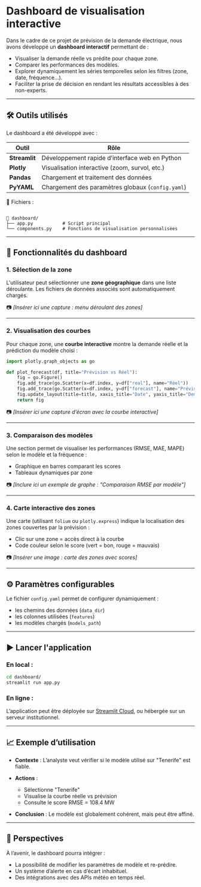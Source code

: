 # Dashboard de visualisation interactive

Dans le cadre de ce projet de prévision de la demande électrique, nous avons développé un **dashboard interactif** permettant de :

- Visualiser la demande réelle vs prédite pour chaque zone.
- Comparer les performances des modèles.
- Explorer dynamiquement les séries temporelles selon les filtres (zone, date, fréquence…).
- Faciliter la prise de décision en rendant les résultats accessibles à des non-experts.

---

## 🛠️ Outils utilisés

Le dashboard a été développé avec :

| Outil         | Rôle                                               |
|---------------|----------------------------------------------------|
| **Streamlit** | Développement rapide d’interface web en Python     |
| **Plotly**    | Visualisation interactive (zoom, survol, etc.)     |
| **Pandas**    | Chargement et traitement des données               |
| **PyYAML**    | Chargement des paramètres globaux (`config.yaml`)  |

📂 Fichiers :

```

📁 dashboard/
├── app.py           # Script principal
└── components.py    # Fonctions de visualisation personnalisées

```

---

## 🧩 Fonctionnalités du dashboard

### 1. Sélection de la zone

L'utilisateur peut sélectionner une **zone géographique** dans une liste déroulante. Les fichiers de données associés sont automatiquement chargés.

📷 *[Insérer ici une capture : menu déroulant des zones]*

---

### 2. Visualisation des courbes

Pour chaque zone, une **courbe interactive** montre la demande réelle et la prédiction du modèle choisi :

```python
import plotly.graph_objects as go

def plot_forecast(df, title="Prévision vs Réel"):
    fig = go.Figure()
    fig.add_trace(go.Scatter(x=df.index, y=df["real"], name="Réel"))
    fig.add_trace(go.Scatter(x=df.index, y=df["forecast"], name="Prévision"))
    fig.update_layout(title=title, xaxis_title="Date", yaxis_title="Demande (MW)")
    return fig
```

📷 *\[Insérer ici une capture d’écran avec la courbe interactive]*

---

### 3. Comparaison des modèles

Une section permet de visualiser les performances (RMSE, MAE, MAPE) selon le modèle et la fréquence :

* Graphique en barres comparant les scores
* Tableaux dynamiques par zone

📷 *\[Inclure ici un exemple de graphe : "Comparaison RMSE par modèle"]*

---

### 4. Carte interactive des zones

Une carte (utilisant `folium` ou `plotly.express`) indique la localisation des zones couvertes par la prévision :

* Clic sur une zone = accès direct à la courbe
* Code couleur selon le score (vert = bon, rouge = mauvais)

📷 *\[Insérer une image : carte des zones avec scores]*

---

## ⚙️ Paramètres configurables

Le fichier `config.yaml` permet de configurer dynamiquement :

* les chemins des données (`data_dir`)
* les colonnes utilisées (`features`)
* les modèles chargés (`models_path`)

---

## ▶️ Lancer l'application

### En local :

```bash
cd dashboard/
streamlit run app.py
```

### En ligne :

L’application peut être déployée sur [Streamlit Cloud](https://streamlit.io/cloud), ou hébergée sur un serveur institutionnel.

---

## 📈 Exemple d’utilisation

* **Contexte** : L’analyste veut vérifier si le modèle utilisé sur "Tenerife" est fiable.
* **Actions** :

  * Sélectionne "Tenerife"
  * Visualise la courbe réelle vs prévision
  * Consulte le score RMSE = 108.4 MW
* **Conclusion** : Le modèle est globalement cohérent, mais peut être affiné.

---

## 🚀 Perspectives

À l’avenir, le dashboard pourra intégrer :

* La possibilité de modifier les paramètres de modèle et re-prédire.
* Un système d’alerte en cas d’écart inhabituel.
* Des intégrations avec des APIs météo en temps réel.
